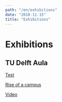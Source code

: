```yaml
---
path: "/en/exhibitions"
date: "2018-11-15"
title: "Exhibitions"
---
```


# Exhibitions

## TU Delft Aula

<div class="blocks">
<div class="block tint yellow cutcorners w-4 h-4 image">

[Test](/en/exhibitions/test)
</div>
<div class="block tint copper cutcorners w-4 h-4 image">

[Rise of a campus](/en/exhibitions/rise-of-a-campus)
</div>
<div class="block tint copper cutcorners w-4 h-4 image">

[Video](/en/exhibitions/329a2a7d-84b5-0e13-19c4-488a734addd3)
</div>
</div>

